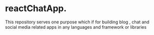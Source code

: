 # reactChatApp.  
This repository serves one purpose which if for building blog , chat and social media related apps in any languages and framework or libraries
